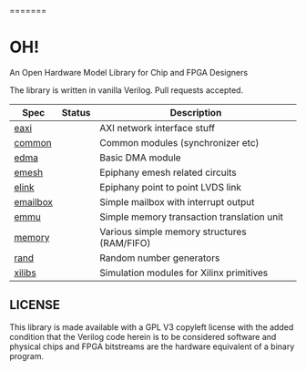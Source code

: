 =======
# OH!

An Open Hardware Model Library for Chip and FPGA Designers

The library is written in vanilla Verilog. Pull requests accepted.

| Spec                | Status | Description                                 |
|---------------------|--------|---------------------------------------------|
| [eaxi](eaxi)        |        | AXI network interface stuff                 |
| [common](common)    |        | Common modules (synchronizer etc)          |
| [edma](edma)        |        | Basic DMA module                            |
| [emesh](emesh)      |        | Epiphany emesh related circuits             |
| [elink](elink)      |        | Epiphany point to point LVDS link           |
| [emailbox](emailbox)|        | Simple mailbox with interrupt output        |
| [emmu](emmu)        |        | Simple memory transaction translation unit  |
| [memory](memory)    |        | Various simple memory structures (RAM/FIFO) |
| [rand](rand)        |        | Random number generators                    |
| [xilibs](xilibs)    |        | Simulation modules for Xilinx primitives    |

## LICENSE

This library is made available with a GPL V3 copyleft license with the added condition that the Verilog code herein is to be considered software and physical chips and FPGA bitstreams are the hardware equivalent of a binary program.

